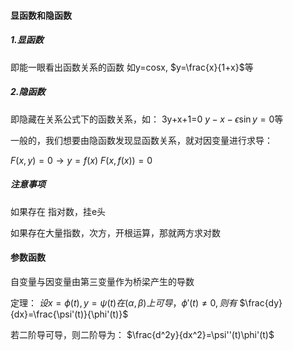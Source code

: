 #### 显函数和隐函数
##### 1.显函数
即能一眼看出函数关系的函数
如y=cosx, $y=\frac{x}{1+x}$等
##### 2.隐函数
即隐藏在关系公式下的函数关系，如：
3y+x+1=0
$y-x-\epsilon \sin y=0$等

一般的，我们想要由隐函数发现显函数关系，就对因变量进行求导：

$F(x,y)=0 \rightarrow y=f(x)$     $F(x,f(x))=0$

##### 注意事项
如果存在 指对数，挂e头

如果存在大量指数，次方，开根运算，那就两方求对数



#### 参数函数

自变量与因变量由第三变量作为桥梁产生的导数

定理：
$设x=\phi(t),y=\psi(t)在(\alpha,\beta)上可导，\phi'(t) \neq 0,则有$
$\frac{dy}{dx}=\frac{\psi'(t)}{\phi'(t)}$

若二阶导可导，则二阶导为：
$\frac{d^2y}{dx^2}=\psi''(t)\phi'(t)$